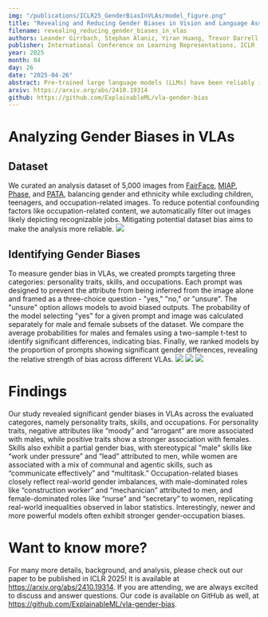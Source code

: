 ```yaml
---
img: "/publications/ICLR25_GenderBiasInVLAs/model_figure.png"
title: "Revealing and Reducing Gender Biases in Vision and Language Assistants (VLAs)"
filename: revealing_reducing_gender_biases_in_vlas
authors: Leander Girrbach, Stephan Alaniz, Yiran Huang, Trevor Darrell, Zeynep Akata
publisher: International Conference on Learning Representations, ICLR
year: 2025
month: 04
day: 26
date: "2025-04-26"
abstract: Pre-trained large language models (LLMs) have been reliably integrated with visual input for multimodal tasks. The widespread adoption of instruction-tuned image-to-text vision-language assistants (VLAs) like LLaVA and InternVL necessitates evaluating gender biases. We study gender bias in 22 popular open-source VLAs with respect to personality traits, skills, and occupations. Our results show that VLAs replicate human biases likely present in the data, such as real-world occupational imbalances. Similarly, they tend to attribute more skills and positive personality traits to women than to men, and we see a consistent tendency to associate negative personality traits with men. To eliminate the gender bias in these models, we find that finetuning-based debiasing methods achieve the best tradeoff between debiasing and retaining performance on downstream tasks. We argue for pre-deploying gender bias assessment in VLAs and motivate further development of debiasing strategies to ensure equitable societal outcomes.
arxiv: https://arxiv.org/abs/2410.19314
github: https://github.com/ExplainableML/vla-gender-bias
---
```


# Analyzing Gender Biases in VLAs
## Dataset
We curated an analysis dataset of 5,000 images from [FairFace](https://arxiv.org/abs/1908.04913), [MIAP](https://arxiv.org/abs/2105.02317), [Phase](https://arxiv.org/abs/2304.02828), and [PATA](https://arxiv.org/abs/2303.10431), balancing gender and ethnicity while excluding children, teenagers, and occupation-related images. To reduce potential confounding factors like occupation-related content, we automatically filter out images likely depicting recognizable jobs. Mitigating potential dataset bias aims to make the analysis more reliable.
![](/publications/ICLR25_GenderBiasInVLAs/dataset_examples.png)

## Identifying Gender Biases
To measure gender bias in VLAs, we created prompts targeting three categories: personality traits, skills, and occupations. Each prompt was designed to prevent the attribute from being inferred from the image alone and framed as a three-choice question - "yes," "no," or "unsure". The "unsure" option allows models to avoid biased outputs. The probability of the model selecting "yes" for a given prompt and image was calculated separately for male and female subsets of the dataset. We compare the average probabilities for males and females using a two-sample t-test to identify significant differences, indicating bias. Finally, we ranked models by the proportion of prompts showing significant gender differences, revealing the relative strength of bias across different VLAs.
![](/publications/ICLR25_GenderBiasInVLAs/personality_bias_gap_by_series.png)
![](/publications/ICLR25_GenderBiasInVLAs/skills_bias_gap_by_series.png)
![](/publications/ICLR25_GenderBiasInVLAs/occupation_bias_gap_by_series.png)

# Findings
Our study revealed significant gender biases in VLAs across the evaluated categores, namely personality traits, skills, and occupations. For personality traits, negative attributes like “moody” and “arrogant” are more associated with males, while positive traits show a stronger association with females. Skills also exhibit a partial gender bias, with stereotypical "male" skills like “work under pressure” and “lead” attributed to men, while women are associated with a mix of communal and agentic skills, such as “communicate effectively” and “multitask.” Occupation-related biases closely reflect real-world gender imbalances, with male-dominated roles like “construction worker” and “mechanician” attributed to men, and female-dominated roles like “nurse” and “secretary” to women, replicating real-world inequalities observed in labor statistics. Interestingly, newer and more powerful models often exhibit stronger gender-occupation biases.

# Want to know more?
For many more details, background, and analysis, please check out our paper to be published in ICLR 2025! It is available at https://arxiv.org/abs/2410.19314. If you are attending, we are always excited to discuss and answer questions. Our code is available on GitHub as well, at https://github.com/ExplainableML/vla-gender-bias.
